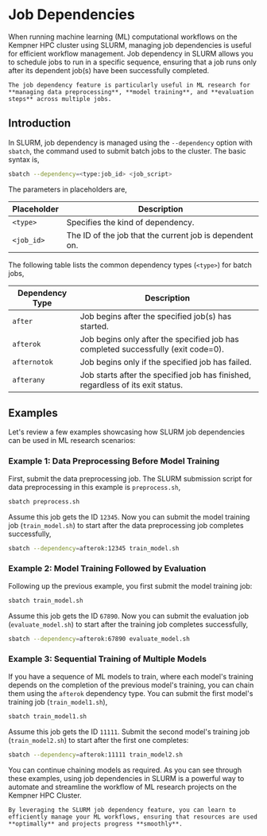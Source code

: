 # Job Dependencies

When running machine learning (ML) computational workflows on the Kempner HPC cluster using SLURM, managing job dependencies is useful for efficient workflow management. Job dependency in SLURM allows you to schedule jobs to run in a specific sequence, ensuring that a job runs only after its dependent job(s) have been successfully completed.

```{note}
The job dependency feature is particularly useful in ML research for **managing data preprocessing**, **model training**, and **evaluation steps** across multiple jobs.
```

## Introduction

In SLURM, job dependency is managed using the `--dependency` option with `sbatch`, the command used to submit batch jobs to the cluster. The basic syntax is,

```bash
sbatch --dependency=<type:job_id> <job_script>
```

The parameters in placeholders are, 

| Placeholder | Description                               |
|-------------|-------------------------------------------|
| `<type>`    | Specifies the kind of dependency.        |
| `<job_id>`  | The ID of the job that the current job is dependent on. |

The following table lists the common dependency types (`<type>`) for batch jobs,

| Dependency Type | Description                                                                       |
|-----------------|-----------------------------------------------------------------------------------|
| `after`     | Job begins after the specified job(s) has started.             |
| `afterok`   | Job begins only after the specified job has completed successfully (exit code=0).        |
| `afternotok`| Job begins only if the specified job has failed.                              |
| `afterany`  | Job starts after the specified job has finished, regardless of its exit status. |

## Examples
Let's review a few examples showcasing how SLURM job dependencies can be used in ML research scenarios:

### Example 1: Data Preprocessing Before Model Training
First, submit the data preprocessing job. The SLURM submission script for data preprocessing in this example is `preprocess.sh`,

```bash
sbatch preprocess.sh
```

Assume this job gets the ID `12345`. Now you can submit the model training job (`train_model.sh`) to start after the data preprocessing job completes successfully,


```bash
sbatch --dependency=afterok:12345 train_model.sh
```

### Example 2: Model Training Followed by Evaluation

Following up the previous example, you first submit the model training job:


```bash
sbatch train_model.sh
```

Assume this job gets the ID `67890`. Now you can submit the evaluation job (`evaluate_model.sh`) to start after the training job completes successfully,

```bash
sbatch --dependency=afterok:67890 evaluate_model.sh
```

### Example 3: Sequential Training of Multiple Models

If you have a sequence of ML models to train, where each model's training depends on the completion of the previous model's training, you can chain them using the `afterok` dependency type. You can submit the first model's training job (`train_model1.sh`), 

```bash
sbatch train_model1.sh
```

Assume this job gets the ID `11111`. Submit the second model's training job (`train_model2.sh`) to start after the first one completes:

```bash
sbatch --dependency=afterok:11111 train_model2.sh
```

You can continue chaining models as required. As you can see through these examples, using job dependencies in SLURM is a powerful way to automate and streamline the workflow of ML research projects on the Kempner HPC Cluster. 


```{note}
By leveraging the SLURM job dependency feature, you can learn to efficiently manage your ML workflows, ensuring that resources are used **optimally** and projects progress **smoothly**.
```